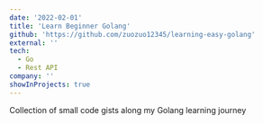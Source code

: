 ```yaml
---
date: '2022-02-01'
title: 'Learn Beginner Golang'
github: 'https://github.com/zuozuo12345/learning-easy-golang'
external: ''
tech:
  - Go
  - Rest API
company: ''
showInProjects: true
---
```


Collection of small code gists along my Golang learning journey